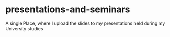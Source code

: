 # presentations-and-seminars
A single Place, where I upload the slides to my presentations held during my University studies
